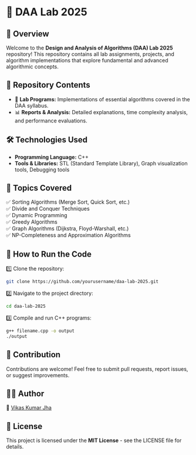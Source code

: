 # 🎯 DAA Lab 2025

## 📌 Overview
Welcome to the **Design and Analysis of Algorithms (DAA) Lab 2025** repository! This repository contains all lab assignments, projects, and algorithm implementations that explore fundamental and advanced algorithmic concepts.

## 📂 Repository Contents
- 📝 **Lab Programs:** Implementations of essential algorithms covered in the DAA syllabus.
- 📊 **Reports & Analysis:** Detailed explanations, time complexity analysis, and performance evaluations.

## 🛠️ Technologies Used
- **Programming Language:** C++
- **Tools & Libraries:** STL (Standard Template Library), Graph visualization tools, Debugging tools

## 📖 Topics Covered
✅ Sorting Algorithms (Merge Sort, Quick Sort, etc.)  
✅ Divide and Conquer Techniques  
✅ Dynamic Programming  
✅ Greedy Algorithms  
✅ Graph Algorithms (Dijkstra, Floyd-Warshall, etc.)  
✅ NP-Completeness and Approximation Algorithms  

## 🚀 How to Run the Code
1️⃣ Clone the repository:
   ```sh
   git clone https://github.com/yourusername/daa-lab-2025.git
   ```
2️⃣ Navigate to the project directory:
   ```sh
   cd daa-lab-2025
   ```
3️⃣ Compile and run C++ programs:
   ```sh
   g++ filename.cpp -o output
   ./output
   ```

## 🤝 Contribution
Contributions are welcome! Feel free to submit pull requests, report issues, or suggest improvements.

## 👨‍💻 Author
📌 [Vikas Kumar Jha](https://github.com/vikasjha11)

## 📜 License
This project is licensed under the **MIT License** - see the LICENSE file for details.
